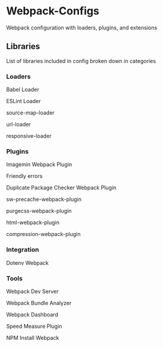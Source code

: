 # Webpack-Configs

Webpack configuration with loaders, plugins, and extensions

## Libraries

List of libraries included in config broken down in categories

### Loaders

Babel Loader

ESLint Loader

source-map-loader

url-loader

responsive-loader

### Plugins

Imagemin Webpack Plugin

Friendly errors

Duplicate Package Checker Webpack Plugin

sw-precache-webpack-plugin

purgecss-webpack-plugin

html-webpack-plugin

compression-webpack-plugin

### Integration

Dotenv Webpack


### Tools

Webpack Dev Server

Webpack Bundle Analyzer

Webpack Dashboard

Speed Measure Plugin

NPM Install Webpack